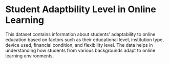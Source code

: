 # Student Adaptbility Level in Online Learning

This dataset contains information about students' adaptability to online education based on factors such as their educational level, institution type, device used, financial condition, and flexibility level. The data helps in understanding how students from various backgrounds adapt to online learning environments.

